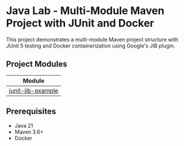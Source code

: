 # Java Lab - Multi-Module Maven Project with JUnit and Docker

This project demonstrates a multi-module Maven project structure with JUnit 5 testing and Docker containerization using Google's JIB plugin.

## Project Modules

| Module                                           |
|--------------------------------------------------|
| [junit-jib-example](junit-jib-example/README.md) |

## Prerequisites

- Java 21
- Maven 3.6+
- Docker
